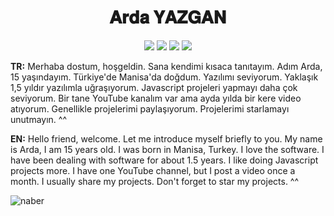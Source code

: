 <h1 align="center">𝐀𝐫𝐝𝐚 𝐘𝐀𝐙𝐆𝐀𝐍</h1>

<p align="center">
 <a href="" target"blank_"><img src="https://img.shields.io/badge/Discord%20-7289DA.svg?&style=for-the-badge&logo=discord&logoColor=white"></a>
 <a href="https://discord.gg/N4Ze76Ukrk" target"blank_"><img src="https://img.shields.io/badge/Discord Server%20-7289DA.svg?&style=for-the-badge&logo=discord&logoColor=white"></a>
  <a href="https://www.github.com/Kifness" target"blank_"><img src="https://img.shields.io/badge/GitHub%20-191717.svg?&style=for-the-badge&logo=github&logoColor=white"></a>
   <a href="https://www.instagram.com/the_kifness" target"blank_"><img src="https://img.shields.io/badge/INSTAGRAM%20-DC3175.svg?&style=for-the-badge&logo=instagram&logoColor=white"></a>


  **TR:** Merhaba dostum, hoşgeldin. Sana kendimi kısaca tanıtayım. Adım Arda, 15 yaşındayım. Türkiye'de Manisa'da doğdum. Yazılımı seviyorum. Yaklaşık 1,5 yıldır yazılımla uğraşıyorum. Javascript projeleri yapmayı daha çok seviyorum. Bir tane YouTube kanalım var ama ayda yılda bir kere video atıyorum. Genellikle projelerimi paylaşıyorum. Projelerimi starlamayı unutmayın. ^^

  **EN:** Hello friend, welcome. Let me introduce myself briefly to you. My name is Arda, I am 15 years old. I was born in Manisa, Turkey. I love the software. I have been dealing with software for about 1.5 years. I like doing Javascript projects more. I have one YouTube channel, but I post a video once a month. I usually share my projects. Don't forget to star my projects. ^^

 ![naber](https://cdn.discordapp.com/attachments/852245827833561170/857233242008191016/4k-duvar-kagitlari-bulabileceginiz-internet-siteleri-1603305452.png)

